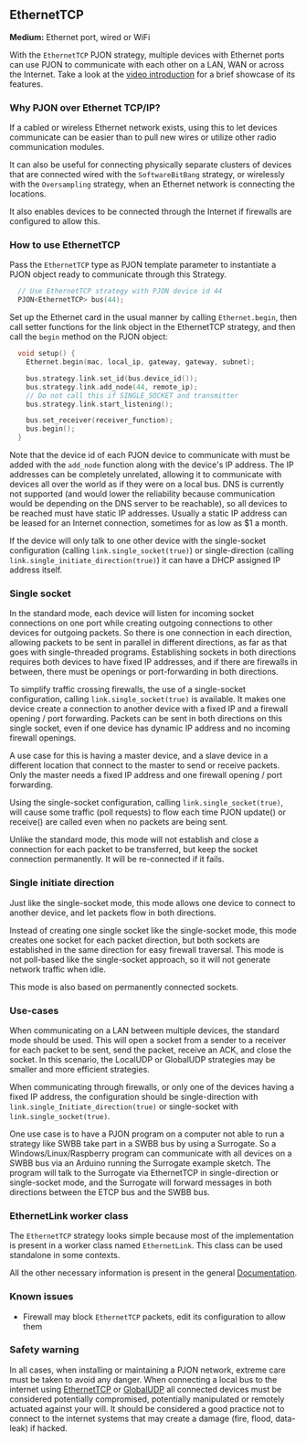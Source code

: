 ## EthernetTCP

**Medium:** Ethernet port, wired or WiFi

With the `EthernetTCP` PJON strategy, multiple devices with Ethernet ports can use PJON to communicate with each other on a LAN, WAN or across the Internet. Take a look at the [video introduction](https://www.youtube.com/watch?v=DQzcAv38yxM) for a brief showcase of its features.

### Why PJON over Ethernet TCP/IP?
If a cabled or wireless Ethernet network exists, using this to let devices communicate can be easier than to pull new wires or utilize other radio communication modules.

It can also be useful for connecting physically separate clusters of devices that are connected wired with the `SoftwareBitBang` strategy, or wirelessly with the `Oversampling` strategy, when an Ethernet network is connecting the locations.

It also enables devices to be connected through the Internet if firewalls are configured to allow this.

### How to use EthernetTCP
Pass the `EthernetTCP` type as PJON template parameter to instantiate a PJON object ready to communicate through this Strategy.
```cpp  
  // Use EthernetTCP strategy with PJON device id 44
  PJON<EthernetTCP> bus(44);
```
Set up the Ethernet card in the usual manner by calling `Ethernet.begin`, then call setter functions for the link object in the EthernetTCP strategy, and then call the `begin` method on the PJON object:
```cpp
  void setup() {
    Ethernet.begin(mac, local_ip, gateway, gateway, subnet);

    bus.strategy.link.set_id(bus.device_id());
    bus.strategy.link.add_node(44, remote_ip);
    // Do not call this if SINGLE_SOCKET and transmitter
    bus.strategy.link.start_listening();

    bus.set_receiver(receiver_function);
    bus.begin();
  }
```
Note that the device id of each PJON device to communicate with must be added with the `add_node` function along with the device's IP address. The IP addresses can be completely unrelated, allowing it to communicate with devices all over the world as if they were on a local bus. DNS is currently not supported (and would lower the reliability because communication would be depending on the DNS server to be reachable), so all devices to be reached must have static IP addresses. Usually a static IP address can be leased for an Internet connection, sometimes for as low as $1 a month.

If the device will only talk to one other device with the single-socket configuration (calling `link.single_socket(true)`) or single-direction (calling `link.single_initiate_direction(true)`) it can have a DHCP assigned IP address itself.

### Single socket
In the standard mode, each device will listen for incoming socket connections on one port while creating outgoing connections to other devices for outgoing packets. So there is one connection in each direction, allowing packets to be sent in parallel in different directions, as far as that goes with single-threaded programs. Establishing sockets in both directions requires both devices to have fixed IP addresses, and if there are firewalls in between, there must be openings or port-forwarding in both directions.

To simplify traffic crossing firewalls, the use of a single-socket configuration, calling `link.single_socket(true)` is available. It makes one device create a connection to another device with a fixed IP and a firewall opening / port forwarding. Packets can be sent in both directions on this single socket, even if one device has dynamic IP address and no incoming firewall openings.

A use case for this is having a master device, and a slave device in a different location that connect to the master to send or receive packets. Only the master needs a fixed IP address and one firewall opening / port forwarding.

Using the single-socket configuration, calling `link.single_socket(true)`, will cause some traffic (poll requests) to flow each time PJON update() or receive() are called even when no packets are being sent.

Unlike the standard mode, this mode will not establish and close a connection for each packet to be transferred, but keep the socket connection permanently. It will be re-connected if it fails.

### Single initiate direction
Just like the single-socket mode, this mode allows one device to connect to another device, and let packets flow in both directions.

Instead of creating one single socket like the single-socket mode, this mode creates one socket for each packet direction, but both sockets are established in the same direction for easy firewall traversal.
This mode is not poll-based like the single-socket approach, so it will not generate network traffic when idle.

This mode is also based on permanently connected sockets.

### Use-cases
When communicating on a LAN between multiple devices, the standard mode should be used. This will open a socket from a sender to a receiver for each packet to be sent, send the packet, receive an ACK, and close the socket.
In this scenario, the LocalUDP or GlobalUDP strategies may be smaller and more efficient strategies.

When communicating through firewalls, or only one of the devices having a fixed IP address, the configuration should be single-direction with `link.single_Initiate_direction(true)` or single-socket with `link.single_socket(true)`.

One use case is to have a PJON program on a computer not able to run a strategy like SWBB take part in a SWBB bus by using a Surrogate. So a Windows/Linux/Raspberry program can communicate with all devices on a SWBB bus via an Arduino running the Surrogate example sketch. The program will talk to the Surrogate via EthernetTCP in single-direction or single-socket mode, and the Surrogate will forward messages in both directions between the ETCP bus and the SWBB bus.

### EthernetLink worker class
The `EthernetTCP` strategy looks simple because most of the implementation is present in a worker class named `EthernetLink`. This class can be used standalone in some contexts.

All the other necessary information is present in the general [Documentation](/documentation).

### Known issues
- Firewall may block `EthernetTCP` packets, edit its configuration to allow them

### Safety warning
In all cases, when installing or maintaining a PJON network, extreme care must be taken to avoid any danger. When connecting a local bus to the internet using [EthernetTCP](/src/strategies/EthernetTCP) or [GlobalUDP](/src/strategies/GlobalUDP) all connected devices must be considered potentially compromised, potentially manipulated or remotely actuated against your will. It should be considered a good practice not to connect to the internet systems that may create a damage (fire, flood, data-leak) if hacked.
